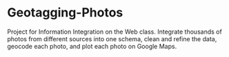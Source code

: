Geotagging-Photos
=================

Project for Information Integration on the Web class. Integrate thousands of photos from different sources into one schema, clean and refine the data, geocode each photo, and plot each photo on Google Maps.
